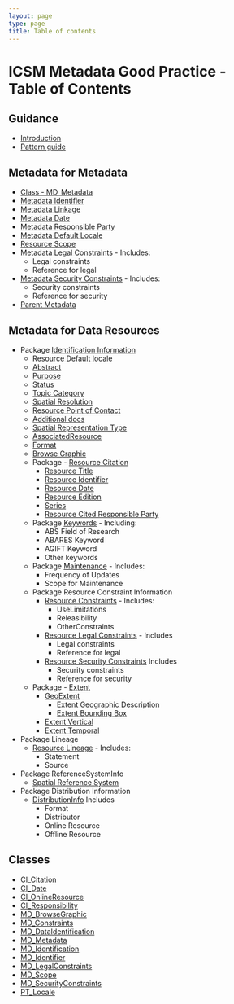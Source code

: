 ```yaml
---
layout: page
type: page
title: Table of contents
---
```

#  ICSM Metadata Good Practice - Table of Contents

## Guidance
- [Introduction](./GuidanceIntro)
- [Pattern guide](./PatternGuide)

## Metadata for Metadata
- [Class - MD_Metadata](./class-MD_Metadata)
- [Metadata Identifier](./MetadataIdentifier)
- [Metadata Linkage](./MetadataLinkage)
- [Metadata Date](./MetadataDate)
- [Metadata Responsible Party](./MetadataContact)
- [Metadata Default Locale](./MetadataLocale)
- [Resource Scope](./MetadataScope)
- [Metadata Legal Constraints](./MetadataLegalConstraints) - Includes:
  - Legal constraints
  - Reference for legal
- [Metadata Security Constraints](./MetadataSecurityConstraints) - Includes:
  - Security constraints
  - Reference for security
- [Parent Metadata](./ParentMetadata)

## Metadata for Data Resources
- Package [Identification Information](https://www.loomio.org/d/oqKd8GHM/class-md_dataidentification)
  - [Resource Default locale](./ResourceLocale)
  - [Abstract](./Abstract)
  - [Purpose](./Purpose)
  - [Status](./Status)
  - [Topic Category](./TopicCategory)
  - [Spatial Resolution](./SpatialResolution)
  - [Resource Point of Contact](./ResourcePointOfContact)
  - [Additional docs](./AdditionalDocs)
  - [Spatial Representation Type](./SpatialRepresentationType)
  - [AssociatedResource](./AssociatedResources)
  - [Format](./ResourceFormat)
  - [Browse Graphic](./BrowseGraphic)
  - Package - [Resource  Citation](./ResourceCitiation)
    - [Resource Title](./ResourceTitle)
    - [Resource Identifier](./ResourceIdentifier)
    - [Resource Date](./ResourceDate)
    - [Resource Edition](./ResourceEdition)
    - [Series](./ResourceSeries)
    - [Resource Cited Responsible Party](./ResourceResponsibleParty)
  - Package [Keywords](./Keywords) - Including:
      - ABS Field of Research
      - ABARES Keyword
      - AGIFT Keyword
      - Other keywords
  - Package [Maintenance](./Maintenance) - Includes:
    - Frequency of Updates
    - Scope for Maintenance
  - Package Resource Constraint Information
    - [Resource Constraints](./ResourceOtherConstraints) - Includes:
      - UseLimitations
      - Releasibility
      - OtherConstraints
    - [Resource Legal Constraints](./ResourceLegalContraints) - Includes
      - Legal constraints
      - Reference for legal
    - [Resource Security Constraints](./ResourceSecurityConstraints) Includes
      - Security constraints
      - Reference for security
  - Package - [Extent](./ResourceExtent)
    - [GeoExtent](./GeographicExtent)
      - [Extent Geographic Description](./ExtentGeographicDescription)
      - [Extent Bounding Box](./ExtentBoundingBox)
    - [Extent Vertical](./VerticalExtent)
    - [Extent Temporal](./TemporalExtents) 
- Package Lineage
  - [Resource Lineage](./ResourceLineage) - Includes:
    - Statement
    - Source
- Package ReferenceSystemInfo
  - [Spatial Reference System](./SpatialReferenceSystem)
- Package Distribution Information
  - [DistributionInfo](./DistributionInfo) Includes
    - Format
    - Distributor
    - Online Resource
    - Offline Resource

## Classes 
- [CI_Citation](./class-CI_Citation)
- [CI_Date](./class-CI_Date)
- [CI_OnlineResource](https://www.loomio.org/d/rpyv8EnG/class-ci_onlineresource)
- [CI_Responsibility](https://www.loomio.org/d/r5blTcY0/class-ci_responsibility)
- [MD_BrowseGraphic](https://www.loomio.org/d/FVwTt5qo/class-md_browsegraphic)
- [MD_Constraints](./class-md_constraints)
- [MD_DataIdentification](https://www.loomio.org/d/oqKd8GHM/class-md_dataidentification)
- [MD_Metadata](https://www.loomio.org/d/AniV8zO3/class-md_metadata)
- [MD_Identification](https://www.loomio.org/d/bziX9e1l/class-md_identification)
- [MD_Identifier](https://www.loomio.org/d/zlScHYdN/class-md_identifier)
- [MD_LegalConstraints](https://www.loomio.org/d/ugevCYJD/class-md_legalconstraints)
- [MD_Scope](https://www.loomio.org/d/bEL0fUhA/class-md_scope) 
- [MD_SecurityConstraints](https://www.loomio.org/d/1jaxGSgR/class-md_securityconstraints)
- [PT_Locale](https://www.loomio.org/d/Y8IlUVRL/class-pt_locale)
